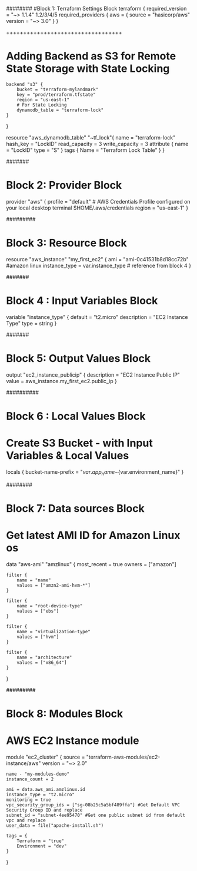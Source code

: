 ########
#Block 1: Terraform Settings Block
terraform {
    required_version = "~> 1.1.4" 1.2/3/4/5
    required_providers {
        aws = {
            source = "hasicorp/aws"
            version = "~> 3.0"
        }
    }


++++++++++++++++++++++++++++++++++
# Adding Backend as S3 for Remote State Storage with State Locking
    backend "s3" {
        bucket = "terraform-mylandmark"
        key = "prod/terraform.tfstate"
        region = "us-east-1"
        # For State Locking
        dynamodb_table = "terraform-lock"
    }

}

resource "aws_dynamodb_table" "~tf_lock"{
    name = "terraform-lock"
    hash_key = "LockID"
    read_capacity = 3
    write_capacity = 3
    attribute {
        name = "LockID"
        type = "S"
    }
    tags {
        Name = "Terraform Lock Table"
    }
}

#######
# Block 2: **Provider Block**
provider "aws" {
    profile = "default" # AWS Credentials Profile configured on your local desktop terminal $HOME/.aws/credentials
    region = "us-east-1"
}


#########
# Block 3: **Resource Block**
resource "aws_instance" "my_first_ec2" {
    ami = "ami-0c41531b8d18cc72b" #amazon linux
    instance_type = var.instance_type # reference from block 4 
}
<!-- 
arguements are what you can put into the resource example tags, address, associate_with_private_ip, customer_owned_ipv4_pool, instance, network_border_group, network_interface, public_ipv4_pool, vpc
attributes are what you can output from the resource example allocation_id, association_id, carrier_ip, customer_owned_ip, domain, id, private_dns, private_dns, private_ip, public_dns, public_ip, tags_all
 -->

#######
# Block 4 : **Input Variables Block**
variable "instance_type" {
    default = "t2.micro" 
    description = "EC2 Instance Type"
    type = string
}

#######
# Block 5: **Output Values Block**
output "ec2_instance_publicip" {
    description = "EC2 Instance Public IP"
    value = aws_instance.my_first_ec2.public_ip
}

##########
# Block 6 : **Local Values Block**
# Create S3 Bucket - with Input Variables & Local Values
locals {
    bucket-name-prefix = "${var.app_name}-${var.environment_name}"
}
<!-- 
these are declared locally 
to reference the local values block like 
bucket_name = locals.bucket-name-prefix 
 -->
########
# Block 7: **Data sources Block**
<!-- allows terraform to use data defined outside of terraform defined by another separate Terraform configuration, or modified by functions -->
# Get latest AMI ID for Amazon Linux os
data "aws-ami" "amzlinux" {
    most_recent = true
    owners = ["amazon"]

    filter {
        name = "name"
        values = ["amzn2-ami-hvm-*"]
    }

    filter {
        name = "root-device-type"
        values = ["ebs"]
    }

    filter {
        name = "virtualization-type"
        values = ["hvm"]
    }

    filter {
        name = "architecture"
        values = ["x86_64"]
    }
}

#########
# Block 8: **Modules Block**
# AWS  EC2 Instance module
<!-- a group of terraform files in a directory is called a module -->

module "ec2_cluster" {
    source = "terraform-aws-modules/ec2-instance/aws"
    version = "~> 2.0"

    name - "my-modules-demo"
    instance_count = 2

    ami = data.aws_ami.amzlinux.id
    instance_type = "t2.micro"
    monitoring = true
    vpc_security_group_ids = ["sg-08b25c5a5bf489ffa"] #Get Default VPC Security Group ID and replace
    subnet_id = "subnet-4ee95470" #Get one public subnet id from default vpc and replace
    user_data = file("apache-install.sh")

    tags = {
        Terraform = "true"
        Environment = "dev"
    }
}